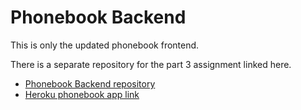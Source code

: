 # Phonebook Backend

This is only the updated phonebook frontend.

There is a separate repository for the part 3 assignment linked here.
* [Phonebook Backend repository](https://github.com/isauljosue/fs/tree/main/part3/phonebook)
* [Heroku phonebook app link](https://fs-phonebook-back-end-app.herokuapp.com/)
